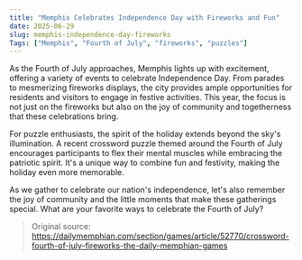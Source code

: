 ```yaml
---
title: "Memphis Celebrates Independence Day with Fireworks and Fun"
date: 2025-06-29
slug: memphis-independence-day-fireworks
Tags: ["Memphis", "Fourth of July", "fireworks", "puzzles"]
---
```


As the Fourth of July approaches, Memphis lights up with excitement, offering a variety of events to celebrate Independence Day. From parades to mesmerizing fireworks displays, the city provides ample opportunities for residents and visitors to engage in festive activities. This year, the focus is not just on the fireworks but also on the joy of community and togetherness that these celebrations bring.

For puzzle enthusiasts, the spirit of the holiday extends beyond the sky's illumination. A recent crossword puzzle themed around the Fourth of July encourages participants to flex their mental muscles while embracing the patriotic spirit. It's a unique way to combine fun and festivity, making the holiday even more memorable.

As we gather to celebrate our nation's independence, let's also remember the joy of community and the little moments that make these gatherings special. What are your favorite ways to celebrate the Fourth of July?

> Original source: https://dailymemphian.com/section/games/article/52770/crossword-fourth-of-july-fireworks-the-daily-memphian-games